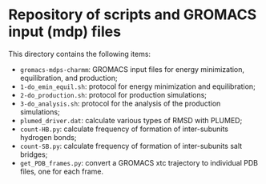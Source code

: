 # Repository of scripts and GROMACS input (mdp) files
This directory contains the following items:

* `gromacs-mdps-charmm`: GROMACS input files for energy minimization, equilibration, and production;
* `1-do_emin_equil.sh`: protocol for energy minimization and equilibration;
* `2-do_production.sh`: protocol for production simulations;
* `3-do_analysis.sh`: protocol for the analysis of the production simulations;
* `plumed_driver.dat`: calculate various types of RMSD with PLUMED;
* `count-HB.py`: calculate frequency of formation of inter-subunits hydrogen bonds;
* `count-SB.py`: calculate frequency of formation of inter-subunits salt bridges;
* `get_PDB_frames.py`: convert a GROMACS xtc trajectory to individual PDB files, one for each frame.
